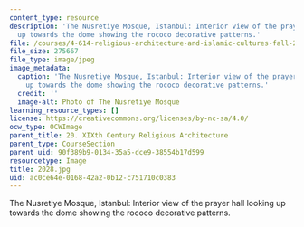 ```yaml
---
content_type: resource
description: 'The Nusretiye Mosque, Istanbul: Interior view of the prayer hall looking
  up towards the dome showing the rococo decorative patterns.'
file: /courses/4-614-religious-architecture-and-islamic-cultures-fall-2002/ac0ce64e016842a20b12c751710c0383_2028.jpg
file_size: 275667
file_type: image/jpeg
image_metadata:
  caption: 'The Nusretiye Mosque, Istanbul: Interior view of the prayer hall looking
    up towards the dome showing the rococo decorative patterns.'
  credit: ''
  image-alt: Photo of The Nusretiye Mosque
learning_resource_types: []
license: https://creativecommons.org/licenses/by-nc-sa/4.0/
ocw_type: OCWImage
parent_title: 20. XIXth Century Religious Architecture
parent_type: CourseSection
parent_uid: 90f389b9-0134-35a5-dce9-38554b17d599
resourcetype: Image
title: 2028.jpg
uid: ac0ce64e-0168-42a2-0b12-c751710c0383
---
```

The Nusretiye Mosque, Istanbul: Interior view of the prayer hall looking up towards the dome showing the rococo decorative patterns.